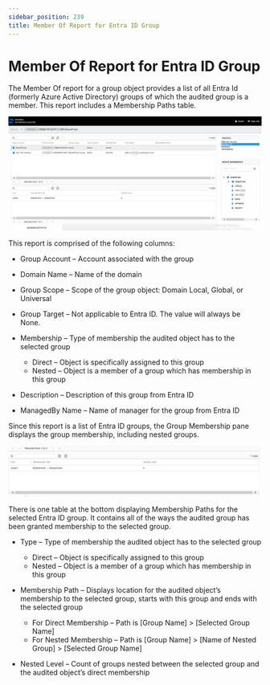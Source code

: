 ```yaml
---
sidebar_position: 239
title: Member Of Report for Entra ID Group
---
```


# Member Of Report for Entra ID Group

The Member Of report for a group object provides a list of all Entra Id (formerly Azure Active Directory) groups of which the audited group is a member. This report includes a Membership Paths table.

![Member Of report](../../../../../Resources/Images/Access/InformationCenter/ResourceAudit/Group/MemberOfEntraID.PNG "Member Of report")

This report is comprised of the following columns:

* Group Account – Account associated with the group
* Domain Name – Name of the domain
* Group Scope – Scope of the group object: Domain Local, Global, or Universal
* Group Target – Not applicable to Entra ID. The value will always be None.
* Membership – Type of membership the audited object has to the selected group

  * Direct – Object is specifically assigned to this group
  * Nested – Object is a member of a group which has membership in this group
* Description – Description of this group from Entra ID
* ManagedBy Name – Name of manager for the group from Entra ID

Since this report is a list of Entra ID groups, the Group Membership pane displays the group membership, including nested groups.

![Membership Paths table](../../../../../Resources/Images/Access/InformationCenter/ResourceAudit/Group/MemberOfEntraIDTable.PNG "Membership Paths table")

There is one table at the bottom displaying Membership Paths for the selected Entra ID group. It contains all of the ways the audited group has been granted membership to the selected group.

* Type – Type of membership the audited object has to the selected group

  * Direct – Object is specifically assigned to this group
  * Nested – Object is a member of a group which has membership in this group
* Membership Path – Displays location for the audited object’s membership to the selected group, starts with this group and ends with the selected group

  * For Direct Membership – Path is [Group Name] > [Selected Group Name]
  * For Nested Membership – Path is [Group Name] > [Name of Nested Group] > [Selected Group Name]
* Nested Level – Count of groups nested between the selected group and the audited object’s direct membership
